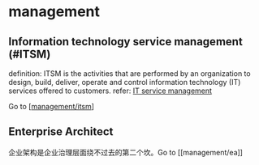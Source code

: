 # management

## Information technology service management (#ITSM)

definition: ITSM is the activities that are performed by an organization to design, build, deliver, operate and control information technology (IT) services offered to customers. refer: [IT service management](https://en.wikipedia.org/wiki/IT_service_management)

Go to [[management/itsm]]

## Enterprise Architect

企业架构是企业治理层面绕不过去的第二个坎。Go to [[management/ea]]

[//begin]: # "Autogenerated link references for markdown compatibility"
[management/itsm]: management/itsm "itsm"
[//end]: # "Autogenerated link references"
